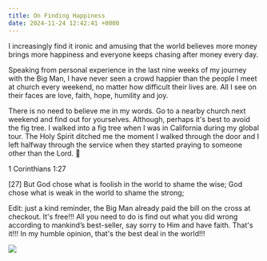 ```yaml
---
title: On Finding Happiness
date: 2024-11-24 12:42:41 +0000
---
```


I increasingly find it ironic and amusing that the world believes more money brings more happiness and everyone keeps chasing after money every day.

Speaking from personal experience in the last nine weeks of my journey with the Big Man, I have never seen a crowd happier than the people I meet at church every weekend, no matter how difficult their lives are. All I see on their faces are love, faith, hope, humility and joy.

There is no need to believe me in my words. Go to a nearby church next weekend and find out for yourselves. Although, perhaps it's best to avoid the fig tree. I walked into a fig tree when I was in California during my global tour. The Holy Spirit ditched me the moment I walked through the door and I left halfway through the service when they started praying to someone other than the Lord. 🤦

1 Corinthians 1:27

[27] But God chose what is foolish in the world to shame the wise; God chose what is weak in the world to shame the strong;

Edit: just a kind reminder, the Big Man already paid the bill on the cross at checkout. It's free!!! All you need to do is find out what you did wrong according to mankind’s best-seller, say sorry to Him and have faith. That's it!!! In my humble opinion, that's the best deal in the world!!!

![](/9ffb296e0feec6a9ed6f48f5aada9777.jpeg)